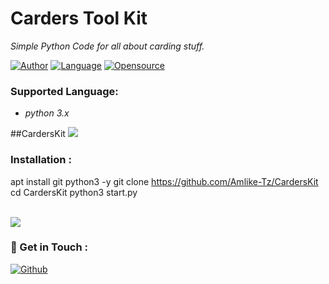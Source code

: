 
# Carders Tool Kit
*Simple Python Code for all about carding stuff.*

[![Author](https://img.shields.io/badge/Author-Amlike-Tz)](https://https://github.com/Amlike-Tz)
[![Language](https://img.shields.io/badge/Written%20in-python-blue)](#)
[![Opensource](https://img.shields.io/badge/Open%20Source-Yes-green)](#)

### Supported Language:
- *python 3.x*

##CardersKit
![](screenshot/image.png)


### Installation :

apt install git python3 -y
git clone https://github.com/Amlike-Tz/CardersKit
cd CardersKit
python3 start.py



<br><a href="#"><img src="https://i.ibb.co/sjk6qz3/enc.png"></a><br>

### 📡 Get in Touch :
[![Github](https://img.shields.io/badge/Github-525252?style=for-the-badge&logo=github)](https://github.com/Amlike-Tz)


